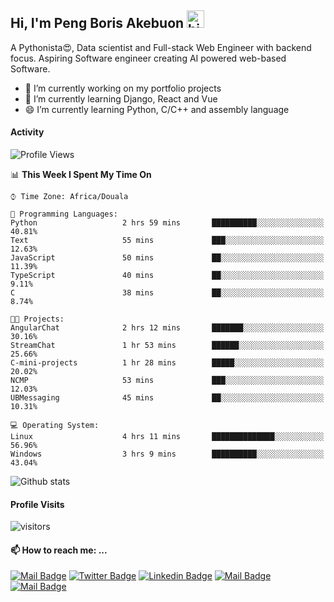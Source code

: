  ## Hi, I'm Peng Boris Akebuon <img src="https://user-images.githubusercontent.com/1303154/88677602-1635ba80-d120-11ea-84d8-d263ba5fc3c0.gif" width="28px" alt="hi">

 A Pythonista😍, Data scientist and Full-stack Web Engineer with backend focus. Aspiring Software engineer creating AI powered web-based Software.
- 🔭 I’m currently working on my portfolio projects
- 🌱 I’m currently learning Django, React and Vue
- 😄 I’m currently learning Python, C/C++ and assembly language

#### Activity
<!--START_SECTION:waka-->
![Profile Views](http://img.shields.io/badge/Profile%20Views-33-blue)

📊 **This Week I Spent My Time On** 

```text
⌚︎ Time Zone: Africa/Douala

💬 Programming Languages: 
Python                   2 hrs 59 mins       ██████████░░░░░░░░░░░░░░░   40.81% 
Text                     55 mins             ███░░░░░░░░░░░░░░░░░░░░░░   12.63% 
JavaScript               50 mins             ██░░░░░░░░░░░░░░░░░░░░░░░   11.39% 
TypeScript               40 mins             ██░░░░░░░░░░░░░░░░░░░░░░░   9.11% 
C                        38 mins             ██░░░░░░░░░░░░░░░░░░░░░░░   8.74%

🐱‍💻 Projects: 
AngularChat              2 hrs 12 mins       ███████░░░░░░░░░░░░░░░░░░   30.16% 
StreamChat               1 hr 53 mins        ██████░░░░░░░░░░░░░░░░░░░   25.66% 
C-mini-projects          1 hr 28 mins        █████░░░░░░░░░░░░░░░░░░░░   20.02% 
NCMP                     53 mins             ███░░░░░░░░░░░░░░░░░░░░░░   12.03% 
UBMessaging              45 mins             ██░░░░░░░░░░░░░░░░░░░░░░░   10.31%

💻 Operating System: 
Linux                    4 hrs 11 mins       ██████████████░░░░░░░░░░░   56.96% 
Windows                  3 hrs 9 mins        ██████████░░░░░░░░░░░░░░░   43.04%

```


<!--END_SECTION:waka-->


![Github stats](https://github-readme-stats.vercel.app/api?username=itzomen&theme=vue&show_icons=true&count_private=true)
 
 #### Profile Visits 

![visitors](https://visitor-badge.glitch.me/badge?page_id=itzomen)

#### 📫 How to reach me: ...

[![Mail Badge](https://img.shields.io/badge/-itzomen-c0392b?style=flat&labelColor=c0392b&logo=gmail&logoColor=white)](mailto:peng.akebuon2468@gmail.com)
[![Twitter Badge](https://img.shields.io/badge/-@itz_an_omen-1ca0f1?style=flat&labelColor=1ca0f1&logo=twitter&logoColor=white&link=https://twitter.com/itz_an_omen)](https://twitter.com/itz_an_omen/) [![Linkedin Badge](https://img.shields.io/badge/-Peng_Boris_Akebuon-0e76a8?style=flat&labelColor=0e76a8&logo=linkedin&logoColor=white)](https://www.linkedin.com/in/peng-boris-akebuon-0b8ba0195/)
 [![Mail Badge](https://img.shields.io/badge/-Academy_Omen-e74c3c?style=flat&labelColor=e74c3c&logo=youtube&logoColor=white)](https://https://www.youtube.com/channel/UCknaAfNfqKQDQFnqP2zMA6A?view_as=subscriber)  [![Mail Badge](https://img.shields.io/badge/-@itz_an_omen-405DE6?style=flat&labelColor=5851DB&logo=instagram&logoColor=white)](https://instagram.com/itz_an_omen)
